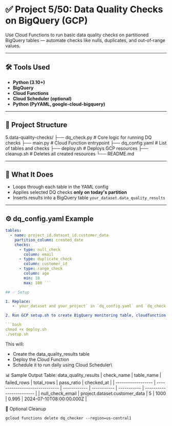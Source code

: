 # ✅ Project 5/50: Data Quality Checks on BigQuery (GCP)

Use Cloud Functions to run basic data quality checks on partitioned BigQuery tables — automate checks like nulls, duplicates, and out-of-range values.

---

## 🛠️ Tools Used
- **Python (3.10+)**
- **BigQuery**
- **Cloud Functions**
- **Cloud Scheduler (optional)**
- **Python (PyYAML, google-cloud-bigquery)**

---

## 📁 Project Structure

5.data-quality-checks/
├── dq_check.py # Core logic for running DQ checks
├── main.py # Cloud Function entrypoint
├── dq_config.yaml # List of tables and checks
├── deploy.sh # Deploys GCP resources
├── cleanup.sh # Deletes all created resources
└── README.md


---

## 🧪 What It Does

- Loops through each table in the YAML config
- Applies selected DQ checks **only on today's partition**
- Inserts results into a BigQuery table `your_dataset.data_quality_results`

---

## ⚙️ dq_config.yaml Example

```yaml
tables:
  - name: project_id.dataset_id.customer_data
    partition_column: created_date
    checks:
      - type: null_check
        column: email
      - type: duplicate_check
        column: customer_id
      - type: range_check
        column: age
        min: 18
        max: 100 ```

## ✅ Setup

1. Replace:
   - `your_dataset and your_project` in `dq_config.yaml` and `dq_check.py`

2. Run GCP setup.sh to create BigQuery monitoring table, cloudfunction and scheduler :

```bash
chmod +x deploy.sh
./setup.sh
```
This will:

- Create the data_quality_results table
- Deploy the Cloud Function
- Schedule it to run daily using Cloud Scheduler\

📊 Sample Output Table: data_quality_results
| check\_name        | table\_name                    | failed\_rows | total\_rows | pass\_ratio | checked\_at              |
| ------------------ | ------------------------------ | ------------ | ----------- | ----------- | ------------------------ |
| null\_check\_email | project.dataset.customer\_data | 5            | 1000        | 0.995       | 2024-07-10T08:00:00.000Z |



🧹 Optional Cleanup
```
gcloud functions delete dq_checker --region=us-central1
```


